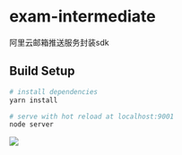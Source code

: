 # exam-intermediate
阿里云邮箱推送服务封装sdk

## Build Setup

``` bash
# install dependencies
yarn install

# serve with hot reload at localhost:9001
node server

```

![](D:\exam-intermediate\public\img\bg.png)